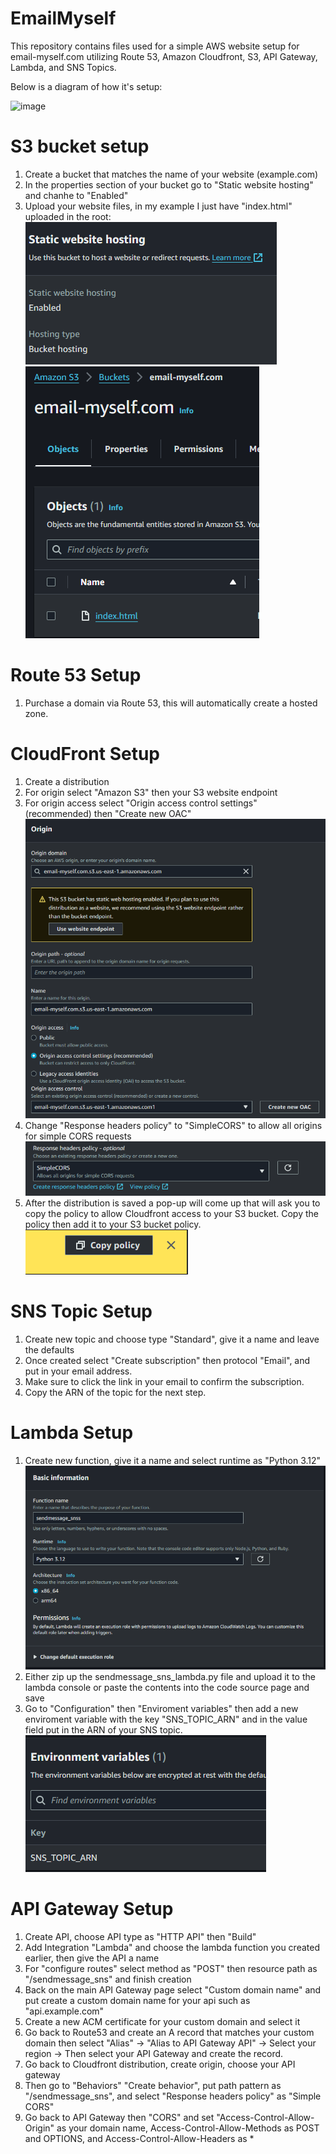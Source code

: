 # EmailMyself

This repository contains files used for a simple AWS website setup for email-myself.com utilizing Route 53, Amazon Cloudfront, S3, API Gateway, Lambda, and SNS Topics. 

Below is a diagram of how it's setup:

![image](https://github.com/user-attachments/assets/38c7dbd2-0204-4b36-b4f2-09f1c9a865eb)

# S3 bucket setup

1. Create a bucket that matches the name of your website (example.com)
2. In the properties section of your bucket go to "Static website hosting" and chanhe to "Enabled"
3. Upload your website files, in my example I just have "index.html" uploaded in the root:
![alt text](image.png)
![alt text](image-1.png)

# Route 53 Setup
1. Purchase a domain via Route 53, this will automatically create a hosted zone. 

# CloudFront Setup
1. Create a distribution
2. For origin select "Amazon S3" then your S3 website endpoint
3. For origin access select "Origin access control settings" (recommended) then "Create new OAC"
![alt text](image-2.png)
4. Change "Response headers policy" to "SimpleCORS" to allow all origins for simple CORS requests
![alt text](image-3.png)
5. After the distribution is saved a pop-up will come up that will ask you to copy the policy to allow Cloudfront access to your S3 bucket. Copy the policy then add it to your S3 bucket policy. 
![alt text](image-5.png)

# SNS Topic Setup
1. Create new topic and choose type "Standard", give it a name and leave the defaults
2. Once created select "Create subscription" then protocol "Email", and put in your email address. 
3. Make sure to click the link in your email to confirm the subscription. 
4. Copy the ARN of the topic for the next step.

# Lambda Setup
1. Create new function, give it a name and select runtime as "Python 3.12"
![alt text](image-6.png)
2. Either zip up the sendmessage_sns_lambda.py file and upload it to the lambda console or paste the contents into the code source page and save
3. Go to "Configuration" then "Enviroment variables" then add a new enviroment variable with the key "SNS_TOPIC_ARN" and in the value field put in the ARN of your SNS topic.
![alt text](image-7.png)

# API Gateway Setup
1. Create API, choose API type as "HTTP API" then "Build"
2. Add Integration "Lambda" and choose the lambda function you created earlier, then give the API a name
3. For "configure routes" select method as "POST" then resource path as "/sendmessage_sns" and finish creation
4. Back on the main API Gateway page select "Custom domain name" and put create a custom domain name for your api such as "api.example.com"
5. Create a new ACM certificate for your custom domain and select it
6. Go back to Route53 and create an A record that matches your custom domain then select "Alias" -> "Alias to API Gateway API" -> Select your region -> Then select your API Gateway and create the record.
7. Go back to Cloudfront distribution, create origin, choose your API gateway
8. Then go to "Behaviors" "Create behavior", put path pattern as "/sendmessage_sns", and select "Response headers policy" as "Simple CORS"
9. Go back to API Gateway then "CORS" and set "Access-Control-Allow-Origin" as your domain name, Access-Control-Allow-Methods as POST and OPTIONS, and Access-Control-Allow-Headers as *








